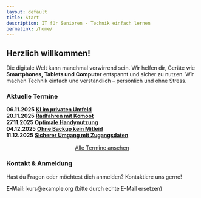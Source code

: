 ```yaml
---
layout: default
title: Start
description: IT für Senioren - Technik einfach lernen
permalink: /home/
---
```


<div class="wrap">
  <section id="willkommen">
    <h2>Herzlich willkommen!</h2>
  <p>Die digitale Welt kann manchmal verwirrend sein. Wir helfen dir, Geräte wie <strong>Smartphones, Tablets und Computer</strong> entspannt und sicher zu nutzen. Wir machen Technik einfach und verständlich – persönlich und ohne Stress.</p>
  </section>

  <section id="termine" class="cta-box">
    <h3>Aktuelle Termine</h3>
    <ul style="list-style: none; padding: 0;">
      <li><strong>06.11.2025</strong> <strong><a href="{{ '/angebote/#ki-privat' | relative_url }}">KI im privaten Umfeld</a></strong></li>
      <li><strong>20.11.2025</strong> <strong><a href="{{ '/angebote/#komoot-radfahren' | relative_url }}">Radfahren mit Komoot</a></strong></li>
      <li><strong>27.11.2025</strong> <strong><a href="{{ '/angebote/#optimale-handynutzung' | relative_url }}">Optimale Handynutzung</a></strong></li>
      <li><strong>04.12.2025</strong> <strong><a href="{{ '/angebote/#backup-ohne-mitleid' | relative_url }}">Ohne Backup kein Mitleid</a></strong></li>
      <li><strong>11.12.2025</strong> <strong><a href="{{ '/angebote/#zugangsdaten-sicher' | relative_url }}">Sicherer Umgang mit Zugangsdaten</a></strong></li>
    </ul>
    <p style="text-align: center; margin-top: 1rem;">
      <a class="link-plain" href="{{ '/termine/' | relative_url }}">Alle Termine ansehen</a>
    </p>
  </section>

  

  <section id="kontakt">
  <h3>Kontakt & Anmeldung</h3>
  <p>Hast du Fragen oder möchtest dich anmelden? Kontaktiere uns gerne!</p>
    <p><strong>E-Mail:</strong> kurs@example.org (bitte durch echte E-Mail ersetzen)</p>
  </section>
</div>
